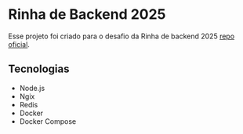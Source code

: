 # Rinha de Backend 2025

Esse projeto foi criado para o desafio da Rinha de backend 2025 [repo oficial](https://github.com/zanfranceschi/rinha-de-backend-2025).

## Tecnologias

- Node.js
- Ngix
- Redis
- Docker
- Docker Compose
